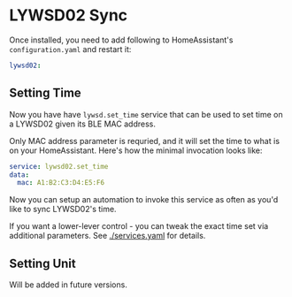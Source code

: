 # LYWSD02 Sync

Once installed, you need to add following to HomeAssistant's `configuration.yaml` and restart it:
```yaml
lywsd02:
```

## Setting Time

Now you have have `lywsd.set_time` service that can be used to set time on a LYWSD02 given its BLE MAC address.

Only MAC address parameter is requried, and it will set the time to what is on your HomeAssistant.
Here's how the minimal invocation looks like:
```yaml
service: lywsd02.set_time
data:
  mac: A1:B2:C3:D4:E5:F6
```

Now you can setup an automation to invoke this service as often as you'd like to sync LYWSD02's time.

If you want a lower-lever control - you can tweak the exact time set via additional parameters.
See [./services.yaml](./custom_components/lywsd02/services.yaml) for details.

## Setting Unit

Will be added in future versions.
